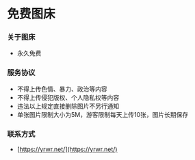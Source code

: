 # 免费图床

### 关于图床
* 永久免费

### 服务协议
* 不得上传色情、暴力、政治等内容
* 不得上传侵犯版权、个人隐私权等内容
* 违法以上规定直接删除图片不另行通知
* 单张图片限制大小为5M，游客限制每天上传10张，图片长期保存

### 联系方式
* [https://yrwr.net/](https://yrwr.net/)
